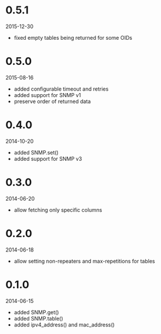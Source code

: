 0.5.1
=====

2015-12-30

* fixed empty tables being returned for some OIDs


0.5.0
=====

2015-08-16

* added configurable timeout and retries
* added support for SNMP v1
* preserve order of returned data


0.4.0
=====

2014-10-20

* added SNMP.set()
* added support for SNMP v3


0.3.0
=====

2014-06-20

* allow fetching only specific columns


0.2.0
=====

2014-06-18

* allow setting non-repeaters and max-repetitions for tables


0.1.0
=====

2014-06-15

* added SNMP.get()
* added SNMP.table()
* added ipv4_address() and mac_address()
